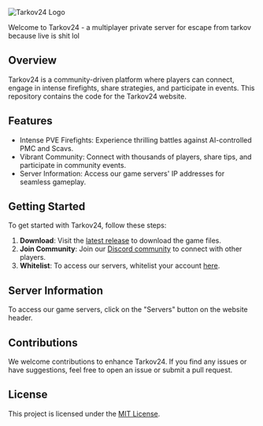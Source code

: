 ![Tarkov24 Logo](https://i.imgur.com/NOmAwge.png100/100) <!-- Replace this with your actual logo -->

Welcome to Tarkov24 - a multiplayer private server for escape from tarkov because live is shit lol

## Overview

Tarkov24 is a community-driven platform where players can connect, engage in intense firefights, share strategies, and participate in events. This repository contains the code for the Tarkov24 website.

## Features

- Intense PVE Firefights: Experience thrilling battles against AI-controlled PMC and Scavs.
- Vibrant Community: Connect with thousands of players, share tips, and participate in community events.
- Server Information: Access our game servers' IP addresses for seamless gameplay.

## Getting Started

To get started with Tarkov24, follow these steps:

1. **Download**: Visit the [latest release](https://github.com/robwhitewick/tarkovMultiplayerFiles/releases/tag/latest) to download the game files.
2. **Join Community**: Join our [Discord community](https://discord.gg/8dAtjFe9Su) to connect with other players.
3. **Whitelist**: To access our servers, whitelist your account [here](https://discord.com/channels/1193823641025138800/1195488587395895427/1195490014344249465).

## Server Information

To access our game servers, click on the "Servers" button on the website header.

## Contributions

We welcome contributions to enhance Tarkov24. If you find any issues or have suggestions, feel free to open an issue or submit a pull request.

## License

This project is licensed under the [MIT License](LICENSE).
